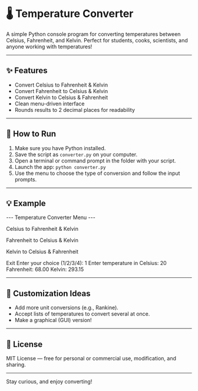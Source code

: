 # 🌡️ Temperature Converter

A simple Python console program for converting temperatures between Celsius, Fahrenheit, and Kelvin. Perfect for students, cooks, scientists, and anyone working with temperatures!

---

## ✨ Features

- Convert Celsius to Fahrenheit & Kelvin
- Convert Fahrenheit to Celsius & Kelvin
- Convert Kelvin to Celsius & Fahrenheit
- Clean menu-driven interface
- Rounds results to 2 decimal places for readability

---

## 🚀 How to Run

1. Make sure you have Python installed.
2. Save the script as `converter.py` on your computer.
3. Open a terminal or command prompt in the folder with your script.
4. Launch the app: `python converter.py`
5. Use the menu to choose the type of conversion and follow the input prompts.

---

## 💡 Example

--- Temperature Converter Menu ---

Celsius to Fahrenheit & Kelvin

Fahrenheit to Celsius & Kelvin

Kelvin to Celsius & Fahrenheit

Exit
Enter your choice (1/2/3/4): 1
Enter temperature in Celsius: 20
Fahrenheit: 68.00
Kelvin: 293.15

---

## 🔧 Customization Ideas

- Add more unit conversions (e.g., Rankine).
- Accept lists of temperatures to convert several at once.
- Make a graphical (GUI) version!

---

## 📄 License

MIT License — free for personal or commercial use, modification, and sharing.

---

Stay curious, and enjoy converting!

